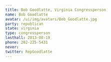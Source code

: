 ```yaml
---
title: Bob Goodlatte, Virginia Congressperson
name: Bob Goodlatte
avatar: /ui/img/avatars/Bob_Goodlatte.jpg
party: republican
state: virginia
type: congressperson
lasthall: 2013-08-19
phone: 202-225-5431
never: 
twitter: RepGoodlatte
---
```

